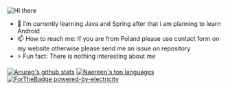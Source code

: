 ![Hi there](https://github.com/mateuszpiela/mateuszpiela/raw/main/header.png)
- 🌱 I’m currently learning Java and Spring after that i am planning to learn Android
- 📫 How to reach me: If you are from Poland please use contact form on my website otherwise please send me an issue on repository
- ⚡ Fun fact: There is nothing interesting about me

[![Anurag's github stats](https://github-readme-stats.vercel.app/api?username=mateuszpiela&theme=blue-green)](https://github.com/anuraghazra/github-readme-stats)
[![Naereen's top languages](https://github-readme-stats.vercel.app/api/top-langs/?username=mateuszpiela&theme=blue-green)](https://github.com/anuraghazra/github-readme-stats)<br>
[![ForTheBadge powered-by-electricity](http://ForTheBadge.com/images/badges/powered-by-electricity.svg)](http://ForTheBadge.com)
